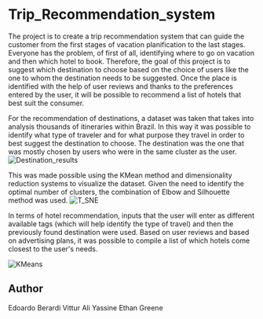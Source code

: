 # Trip_Recommendation_system
The project is to create a trip recommendation system that can guide the customer from the first stages of vacation planification to the last stages. Everyone has the problem, of first of all, identifying where to go on vacation and then which hotel to book. Therefore, the goal of this project is to suggest which destination to choose based on the choice of users like the one to whom the destination needs to be suggested. Once the place is identified with the help of user reviews and thanks to the preferences entered by the user, it will be possible to recommend a list of hotels that best suit the consumer.

For the recommendation of destinations, a dataset was taken that takes into analysis thousands of itineraries within Brazil. In this way it was possible to identify what type of traveler and for what purpose they travel in order to best suggest the destination to choose. The destination was the one that was mostly chosen by users who were in the same cluster as the user. ![Destination_results](https://github.com/Edoardo24/Trip_Recommendation_system/assets/46709461/118d17ed-fb1d-4be3-bb32-1558f2947977)

This was made possible using the KMean method and dimensionality reduction systems to visualize the dataset. Given the need to identify the optimal number of clusters, the combination of Elbow and Silhouette method was used.
![T_SNE](https://github.com/Edoardo24/Trip_Recommendation_system/assets/46709461/9c712e93-8180-4d5e-b858-615278a937f5)


In terms of hotel recommendation, inputs that the user will enter as different available tags (which will help identify the type of travel) and then the previously found destination were used. Based on user reviews and based on advertising plans, it was possible to compile a list of which hotels come closest to the user's needs.

![KMeans](https://github.com/Edoardo24/Trip_Recommendation_system/assets/46709461/35b09302-1990-4132-aae2-d9bfb1b86389)


## Author
Edoardo Berardi Vittur
Ali Yassine
Ethan Greene

